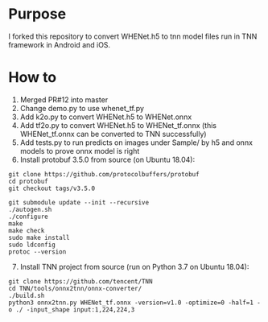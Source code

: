 Purpose
===
I forked this repository to convert WHENet.h5 to tnn model files run in TNN framework in Android and iOS.

How to
===
1. Merged PR#12 into master
2. Change demo.py to use whenet_tf.py
3. Add k2o.py to convert WHENet.h5 to WHENet.onnx
4. Add tf2o.py to convert WHENet.h5 to WHENet_tf.onnx (this WHENet_tf.onnx can be converted to TNN successfully)
5. Add tests.py to run predicts on images under Sample/ by h5 and onnx models to prove onnx model is right
6. Install protobuf 3.5.0 from source (on Ubuntu 18.04):
```
git clone https://github.com/protocolbuffers/protobuf
cd protobuf
git checkout tags/v3.5.0

git submodule update --init --recursive
./autogen.sh
./configure
make
make check
sudo make install
sudo ldconfig
protoc --version
```
7. Install TNN project from source (run on Python 3.7 on Ubuntu 18.04): 
```
git clone https://github.com/tencent/TNN
cd TNN/tools/onnx2tnn/onnx-converter/
./build.sh
python3 onnx2tnn.py WHENet_tf.onnx -version=v1.0 -optimize=0 -half=1 -o ./ -input_shape input:1,224,224,3
```

